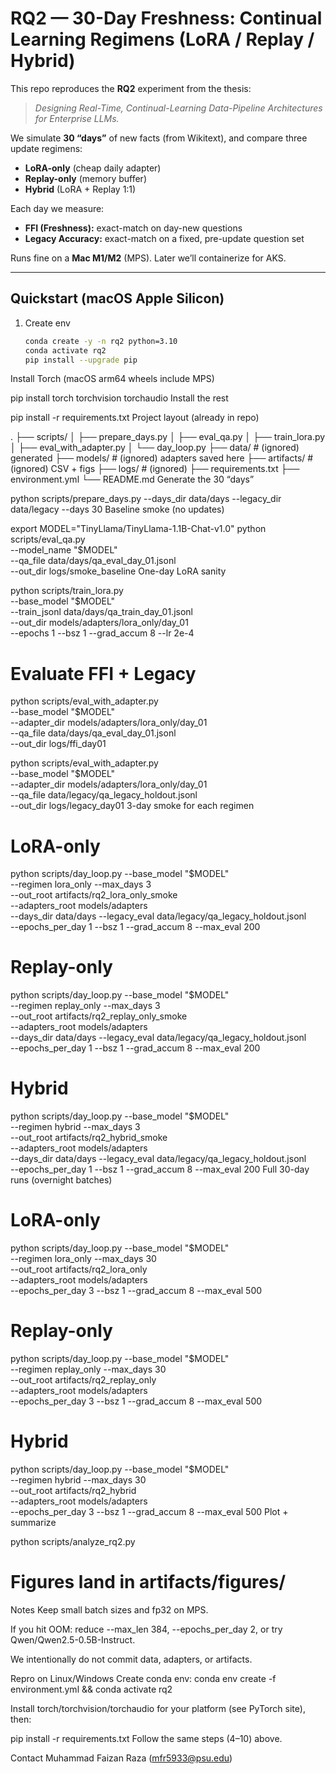 # RQ2 — 30-Day Freshness: Continual Learning Regimens (LoRA / Replay / Hybrid)

This repo reproduces the **RQ2** experiment from the thesis:
> _Designing Real-Time, Continual-Learning Data-Pipeline Architectures for Enterprise LLMs._

We simulate **30 “days”** of new facts (from Wikitext), and compare three update regimens:
- **LoRA-only** (cheap daily adapter)
- **Replay-only** (memory buffer)
- **Hybrid** (LoRA + Replay 1:1)

Each day we measure:
- **FFI (Freshness):** exact-match on day-new questions
- **Legacy Accuracy:** exact-match on a fixed, pre-update question set

Runs fine on a **Mac M1/M2** (MPS). Later we’ll containerize for AKS.

---

## Quickstart (macOS Apple Silicon)

1. Create env
   ```bash
   conda create -y -n rq2 python=3.10
   conda activate rq2
   pip install --upgrade pip
Install Torch (macOS arm64 wheels include MPS)


pip install torch torchvision torchaudio
Install the rest


pip install -r requirements.txt
Project layout (already in repo)


.
├── scripts/
│   ├── prepare_days.py
│   ├── eval_qa.py
│   ├── train_lora.py
│   ├── eval_with_adapter.py
│   └── day_loop.py
├── data/         # (ignored) generated
├── models/       # (ignored) adapters saved here
├── artifacts/    # (ignored) CSV + figs
├── logs/         # (ignored)
├── requirements.txt
├── environment.yml
└── README.md
Generate the 30 “days”


python scripts/prepare_days.py --days_dir data/days --legacy_dir data/legacy --days 30
Baseline smoke (no updates)


export MODEL="TinyLlama/TinyLlama-1.1B-Chat-v1.0"
python scripts/eval_qa.py \
  --model_name "$MODEL" \
  --qa_file data/days/qa_eval_day_01.jsonl \
  --out_dir logs/smoke_baseline
One-day LoRA sanity


python scripts/train_lora.py \
  --base_model "$MODEL" \
  --train_jsonl data/days/qa_train_day_01.jsonl \
  --out_dir models/adapters/lora_only/day_01 \
  --epochs 1 --bsz 1 --grad_accum 8 --lr 2e-4

# Evaluate FFI + Legacy
python scripts/eval_with_adapter.py \
  --base_model "$MODEL" \
  --adapter_dir models/adapters/lora_only/day_01 \
  --qa_file data/days/qa_eval_day_01.jsonl \
  --out_dir logs/ffi_day01

python scripts/eval_with_adapter.py \
  --base_model "$MODEL" \
  --adapter_dir models/adapters/lora_only/day_01 \
  --qa_file data/legacy/qa_legacy_holdout.jsonl \
  --out_dir logs/legacy_day01
3-day smoke for each regimen


# LoRA-only
python scripts/day_loop.py --base_model "$MODEL" \
  --regimen lora_only --max_days 3 \
  --out_root artifacts/rq2_lora_only_smoke \
  --adapters_root models/adapters \
  --days_dir data/days --legacy_eval data/legacy/qa_legacy_holdout.jsonl \
  --epochs_per_day 1 --bsz 1 --grad_accum 8 --max_eval 200

# Replay-only
python scripts/day_loop.py --base_model "$MODEL" \
  --regimen replay_only --max_days 3 \
  --out_root artifacts/rq2_replay_only_smoke \
  --adapters_root models/adapters \
  --days_dir data/days --legacy_eval data/legacy/qa_legacy_holdout.jsonl \
  --epochs_per_day 1 --bsz 1 --grad_accum 8 --max_eval 200

# Hybrid
python scripts/day_loop.py --base_model "$MODEL" \
  --regimen hybrid --max_days 3 \
  --out_root artifacts/rq2_hybrid_smoke \
  --adapters_root models/adapters \
  --days_dir data/days --legacy_eval data/legacy/qa_legacy_holdout.jsonl \
  --epochs_per_day 1 --bsz 1 --grad_accum 8 --max_eval 200
Full 30-day runs (overnight batches)


# LoRA-only
python scripts/day_loop.py --base_model "$MODEL" \
  --regimen lora_only --max_days 30 \
  --out_root artifacts/rq2_lora_only \
  --adapters_root models/adapters \
  --epochs_per_day 3 --bsz 1 --grad_accum 8 --max_eval 500

# Replay-only
python scripts/day_loop.py --base_model "$MODEL" \
  --regimen replay_only --max_days 30 \
  --out_root artifacts/rq2_replay_only \
  --adapters_root models/adapters \
  --epochs_per_day 3 --bsz 1 --grad_accum 8 --max_eval 500

# Hybrid
python scripts/day_loop.py --base_model "$MODEL" \
  --regimen hybrid --max_days 30 \
  --out_root artifacts/rq2_hybrid \
  --adapters_root models/adapters \
  --epochs_per_day 3 --bsz 1 --grad_accum 8 --max_eval 500
Plot + summarize

python scripts/analyze_rq2.py
# Figures land in artifacts/figures/
Notes
Keep small batch sizes and fp32 on MPS.

If you hit OOM: reduce --max_len 384, --epochs_per_day 2, or try Qwen/Qwen2.5-0.5B-Instruct.

We intentionally do not commit data, adapters, or artifacts.

Repro on Linux/Windows
Create conda env: conda env create -f environment.yml && conda activate rq2

Install torch/torchvision/torchaudio for your platform (see PyTorch site), then:

pip install -r requirements.txt
Follow the same steps (4–10) above.

Contact
Muhammad Faizan Raza (mfr5933@psu.edu)
